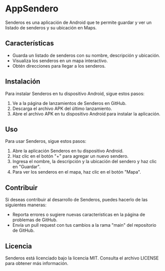 # AppSendero
Senderos es una aplicación de Android que te permite guardar y ver un listado de senderos y su ubicación en Maps.

## Características

- Guarda un listado de senderos con su nombre, descripción y ubicación.
- Visualiza los senderos en un mapa interactivo.
- Obtén direcciones para llegar a los senderos.

## Instalación

Para instalar Senderos en tu dispositivo Android, sigue estos pasos:

1. Ve a la página de lanzamientos de Senderos en GitHub.
2. Descarga el archivo APK del último lanzamiento.
3. Abre el archivo APK en tu dispositivo Android para instalar la aplicación.

## Uso

Para usar Senderos, sigue estos pasos:

1. Abre la aplicación Senderos en tu dispositivo Android.
2. Haz clic en el botón "+" para agregar un nuevo sendero.
3. Ingresa el nombre, la descripción y la ubicación del sendero y haz clic en "Guardar".
4. Para ver los senderos en el mapa, haz clic en el botón "Mapa".

## Contribuir

Si deseas contribuir al desarrollo de Senderos, puedes hacerlo de las siguientes maneras:

- Reporta errores o sugiere nuevas características en la página de problemas de GitHub.
- Envía un pull request con tus cambios a la rama "main" del repositorio de GitHub.

## Licencia

Senderos está licenciado bajo la licencia MIT. Consulta el archivo LICENSE para obtener más información.
